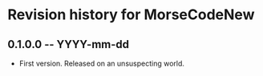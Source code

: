 # Revision history for MorseCodeNew

## 0.1.0.0 -- YYYY-mm-dd

* First version. Released on an unsuspecting world.
